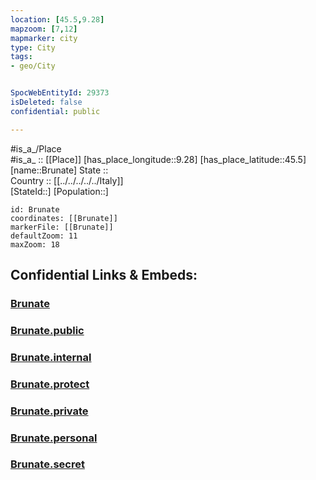 ```yaml
---
location: [45.5,9.28] 
mapzoom: [7,12] 
mapmarker: city 
type: City
tags:
- geo/City


SpocWebEntityId: 29373
isDeleted: false
confidential: public

---
```

#is_a_/Place  
#is_a_ :: [[Place]] 
[has_place_longitude::9.28] 
[has_place_latitude::45.5] 
[name::Brunate] 
State ::  
Country :: [[../../../../../Italy]]  
[StateId::] 
[Population::] 



```leaflet
id: Brunate
coordinates: [[Brunate]] 
markerFile: [[Brunate]] 
defaultZoom: 11 
maxZoom: 18
```


## Confidential Links & Embeds: 

### [Brunate](/_Standards/Earth/Continent/Europe/Europe~South/Italy/regions~Italy/Lombardy/Milano.Province/City/Brunate.md) 

### [Brunate.public](/_public/Earth/Continent/Europe/Europe~South/Italy/regions~Italy/Lombardy/Milano.Province/City/Brunate.public.md) 

### [Brunate.internal](/_internal/Earth/Continent/Europe/Europe~South/Italy/regions~Italy/Lombardy/Milano.Province/City/Brunate.internal.md) 

### [Brunate.protect](/_protect/Earth/Continent/Europe/Europe~South/Italy/regions~Italy/Lombardy/Milano.Province/City/Brunate.protect.md) 

### [Brunate.private](/_private/Earth/Continent/Europe/Europe~South/Italy/regions~Italy/Lombardy/Milano.Province/City/Brunate.private.md) 

### [Brunate.personal](/_personal/Earth/Continent/Europe/Europe~South/Italy/regions~Italy/Lombardy/Milano.Province/City/Brunate.personal.md) 

### [Brunate.secret](/_secret/Earth/Continent/Europe/Europe~South/Italy/regions~Italy/Lombardy/Milano.Province/City/Brunate.secret.md)

